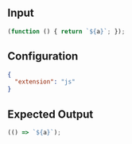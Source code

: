 
## Input
```javascript input
(function () { return `${a}`; });
```

## Configuration
```json configuration
{
  "extension": "js"
}
```

## Expected Output
```javascript expected output
(() => `${a}`);
```

